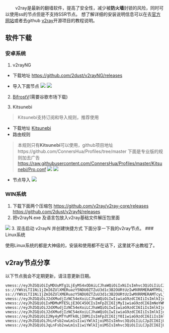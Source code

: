 &emsp;&emsp; v2ray是最新的翻墙软件，提高了安全性，减少被**防火墙**封锁的风险，同时可以使用ss的节点但是不支持SSR节点。 想了解详细的安装说明信息可以在去[官方网站](www.v2ray.com)或者去github [v2ray](https://github.com/v2ray/v2ray-core)开源项目的教程说明。

## 软件下载
### 安卓系统
1. v2rayNG
+ 下载地址
https://github.com/2dust/v2rayNG/releases
-  导入下面节点
![](https://ftp.bmp.ovh/imgs/2019/08/0027ef05f989a975.jpg)
![](https://ftp.bmp.ovh/imgs/2019/08/0027ef05f989a975.jpg)

2. [BifrostV](https://play.google.com/store/apps/details?id=com.github.dawndiy.bifrostv&hl=zh&referrer=utm_source%3Dgoogle%26utm_medium%3Dorganic%26utm_term%3Dbifrostv&pcampaignid=APPU_1_NPjpXLSCCsKIrwS_sqDYDw)(需要谷歌市场下载)


3. Kitsunebi
>Kitsunebi支持订阅和导入规则，推荐使用
+ 下载地址
[Kitsunebi](https://play.google.com/store/apps/details?id=fun.kitsunebi.kitsunebi4android&hl=zh&referrer=utm_source%3Dgoogle%26utm_medium%3Dorganic%26utm_term%3Dkitsunebi&pcampaignid=APPU_1_0BDwXO2IKJGZsAfJoYmACQ)
+ 路由规则
>本规则只有**Kitsunebi**可以使用，github项目地址https://github.com/ConnersHua/Profiles/tree/master
下面是专业版的规则加去广告
https://raw.githubusercontent.com/ConnersHua/Profiles/master/Kitsunebi/Pro.conf
![](https://ftp.bmp.ovh/imgs/2019/08/d662eb26f568b33f.png)
![](https://ftp.bmp.ovh/imgs/2019/08/4a4775cf29174bf3.png)
* 节点导入
![](https://ftp.bmp.ovh/imgs/2019/08/ae9b4505ce5288c6.png)
### WIN系统
1. 下载下面两个压缩包
https://github.com/v2ray/v2ray-core/releases
https://github.com/2dust/v2rayN/releases
2. 把v2rayN.exe 及语言包放入v2ray基础文件解压包里面
<img src = 'https://i.bmp.ovh/imgs/2019/02/59c05c1db8f6584b.jpg' />
3. 双击启动 v2rayN 并创建快捷方式
下面分享一下我的v2ray节点。
### Linux系统

使用Linux系统的都是大神级的，安装和使用都不在话下，这里就不出教程了。



<escape><!-- more --></escape>
## v2ray节点分享
以下节点我会不定期更新，请注意更新日期。
```
vmess://eyJhZGQiOiIyMDUuMTg1LjEyMS4xODAiLCJhaWQiOiIxNiIsImhvc3QiOiIiLCJpZCI6ImJkMmY3NzEyLTgwOTctMTFlOS1iODQ1LTAyNDIyZGJkNjFlZSIsIm5ldCI6ImtjcCIsInBhdGgiOiIiLCJwb3J0IjoiMTE1NSIsInBzIjoiYnV5dm0iLCJ0bHMiOiIiLCJ0eXBlIjoid2VjaGF0LXZpZGVvIiwidiI6IjIifQ==
ss://YWVzLTI1Ni1jZmI6ZUlXMERuazY5NDU0ZTZuU3d1c3B2OURtUzIwMXRRMERAMTM5LjE2Mi4yNS4xNDg6ODA5Nw==#245.32_%E6%96%B0%E5%8A%A0%E5%9D%A1
ss://YWVzLTI1Ni1jZmI6ZUlXMERuazY5NDU0ZTZuU3d1c3B2OURtUzIwMXRRMERAMTcyLjEwNC42Mi4xNDQ6ODA5Nw==#165.58_%E6%96%B0%E5%8A%A0%E5%9D%A1
vmess://eyJhZGQiOiJ2dXMudjIzNC54eXoiLCJhaWQiOiIwIiwiaG9zdCI6IiIsImlkIjoiMDMwNDJhZDctNjMxNi00NmEwLTg0NzMtNjU3NjhiMGYxZmIyIiwibmV0Ijoid3MiLCJwYXRoIjoiL25hIiwicG9ydCI6IjgwIiwicHMiOiJTU1JUT09MLkNPTSIsInRscyI6Im5vbmUiLCJ0eXBlIjoibm9uZSIsInYiOiIyIn0=
vmess://eyJhZGQiOiIxMDMuMTE5LjE3OC45OCIsImFpZCI6IjMyIiwiaG9zdCI6ImNoYWNoYTIwLXBvbHkxMzA1IiwiaWQiOiJkYTU0YjcwNi1jNjUyLTExZTktYWMwZC01MjU0MDAyNzA2YTEiLCJuZXQiOiJxdWljIiwicGF0aCI6IkZRb3p2NEFlIiwicG9ydCI6IjU1MzgwIiwicHMiOiJTU1JUT09MLkNPTSIsInRscyI6Im5vbmUiLCJ0eXBlIjoid2VjaGF0LXZpZGVvIiwidiI6IjIifQ==
vmess://eyJhZGQiOiJ2dXMudjIzNC54eXoiLCJhaWQiOiIwIiwiaG9zdCI6IiIsImlkIjoiMDMwNDJhZDctNjMxNi00NmEwLTg0NzMtNjU3NjhiMGYxZmIyIiwibmV0Ijoia2NwIiwicGF0aCI6IiIsInBvcnQiOiI4MiIsInBzIjoiU1NSVE9PTC5DT00iLCJ0bHMiOiJub25lIiwidHlwZSI6Im5vbmUiLCJ2IjoiMiJ9
vmess://eyJhZGQiOiJ2dXMudjIzNC54eXoiLCJhaWQiOiIwIiwiaG9zdCI6IiIsImlkIjoiMDMwNDJhZDctNjMxNi00NmEwLTg0NzMtNjU3NjhiMGYxZmIyIiwibmV0IjoidGNwIiwicGF0aCI6IiIsInBvcnQiOiI4MiIsInBzIjoiU1NSVE9PTC5DT00iLCJ0bHMiOiJub25lIiwidHlwZSI6Im5vbmUiLCJ2IjoiMiJ9
vmess://eyJhZGQiOiI2Ny4yMTYuMTk0LjI0MiIsImFpZCI6IjY0IiwiaG9zdCI6IiIsImlkIjoiOGNlMThlMjQtZjhhZi00MjhjLWI4MTItYTc3YmE4ZmYwYTdlIiwibmV0IjoidGNwIiwicGF0aCI6IiIsInBvcnQiOiIxMDgwIiwicHMiOiLnvo7lm73mtJvmnYnnn7YiLCJ0bHMiOiIiLCJ0eXBlIjoibm9uZSIsInYiOiIyIn0=
vmess://eyJhZGQiOiJhLnFsb2xwLm1sIiwiYWlkIjoiMSIsImhvc3QiOiIiLCJpZCI6IjU5ZTczNjJjLWM2YjEtNDIzMC1hYWQxLWQ1ZWNjOTRmY2QxNiIsIm5ldCI6InRjcCIsInBhdGgiOiIiLCJwb3J0IjoiMjMzMyIsInBzIjoi5Yqg5ou/5aSnL0Ev5peg6ZmQL+inhumikS/npoFCVCIsInRscyI6IiIsInR5cGUiOiJub25lIiwidiI6IjIifQ==
vmess://eyJhZGQiOiJqLnFsb2xwLm1sIiwiYWlkIjoiMSIsImhvc3QiOiIiLCJpZCI6IjU5ZTczNjJjLWM2YjEtNDIzMC1hYWQxLWQ1ZWNjOTRmY2QxNiIsIm5ldCI6InRjcCIsInBhdGgiOiIiLCJwb3J0IjoiMjMzMyIsInBzIjoi5pel5pysL0Ev5peg6ZmQL+inhumikS/npoFCVCIsInRscyI6IiIsInR5cGUiOiJub25lIiwidiI6IjIifQ==

```


